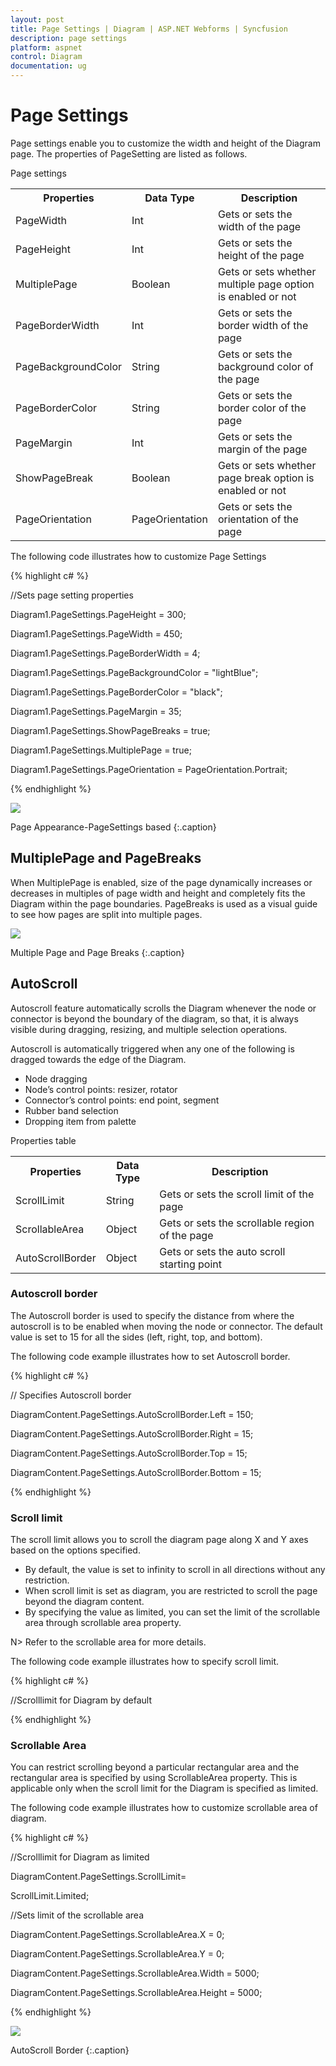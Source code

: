 ```yaml
---
layout: post
title: Page Settings | Diagram | ASP.NET Webforms | Syncfusion
description: page settings
platform: aspnet
control: Diagram
documentation: ug
---
```


# Page Settings

Page settings enable you to customize the width and height of the Diagram page. The properties of PageSetting are listed as follows.

Page settings

<table>
<tr>
<th>Properties</th><th>
Data Type</th><th>
Description</th></tr>
<tr>
<td>
PageWidth</td><td>
Int</td><td>
Gets or sets the width of the page</td></tr>
<tr>
<td>
PageHeight</td><td>
Int</td><td>
Gets or sets the height of the page</td></tr>
<tr>
<td>
MultiplePage</td><td>
Boolean</td><td>
Gets or sets whether  multiple page option is enabled or not</td></tr>
<tr>
<td>
PageBorderWidth</td><td>
Int</td><td>
Gets or sets the border width of the page</td></tr>
<tr>
<td>
PageBackgroundColor</td><td>
String</td><td>
Gets or sets the background color of the page</td></tr>
<tr>
<td>
PageBorderColor</td><td>
String</td><td>
Gets or sets the border color of the page</td></tr>
<tr>
<td>
PageMargin</td><td>
Int</td><td>
Gets or sets the  margin of the page</td></tr>
<tr>
<td>
ShowPageBreak</td><td>
Boolean</td><td>
Gets or sets whether  page break option is enabled or not</td></tr>
<tr>
<td>
PageOrientation</td><td>
PageOrientation</td><td>
Gets or sets the orientation of the page</td></tr>
</table>


The following code illustrates how to customize Page Settings

{% highlight c# %}

//Sets page setting properties

Diagram1.PageSettings.PageHeight = 300;

Diagram1.PageSettings.PageWidth = 450;

Diagram1.PageSettings.PageBorderWidth = 4;

Diagram1.PageSettings.PageBackgroundColor = "lightBlue";

Diagram1.PageSettings.PageBorderColor = "black";

Diagram1.PageSettings.PageMargin = 35;

Diagram1.PageSettings.ShowPageBreaks = true;

Diagram1.PageSettings.MultiplePage = true;

Diagram1.PageSettings.PageOrientation = PageOrientation.Portrait;



{% endhighlight %}



 ![](Page-Settings_images/Page-Settings_img1.png) 

Page Appearance-PageSettings based
{:.caption} 

## MultiplePage and PageBreaks

When MultiplePage is enabled, size of the page dynamically increases or decreases in multiples of page width and height and completely fits the Diagram within the page boundaries. PageBreaks is used as a visual guide to see how pages are split into multiple pages.

![](Page-Settings_images/Page-Settings_img2.png) 

Multiple Page and Page Breaks
{:.caption} 

## AutoScroll

Autoscroll feature automatically scrolls the Diagram whenever the node or connector is beyond the boundary of the diagram, so that, it is always visible during dragging, resizing, and multiple selection operations.

Autoscroll is automatically triggered when any one of the following is dragged towards the edge of the Diagram.

* Node dragging
* Node’s control points: resizer, rotator
* Connector’s control points: end point, segment
* Rubber band selection
* Dropping item from palette

Properties table

<table>
<tr>
<th>Properties</th><th>
Data Type</th><th>
Description</th></tr>
<tr>
<td>
ScrollLimit</td><td>
String</td><td>
Gets or sets the scroll limit of the page</td></tr>
<tr>
<td>
ScrollableArea</td><td>
Object</td><td>
Gets or sets the scrollable region of the page</td></tr>
<tr>
<td>
AutoScrollBorder</td><td>
Object</td><td>
Gets or sets the auto scroll starting point </td></tr>
</table>

### Autoscroll border

The Autoscroll border is used to specify the distance from where the autoscroll is to be enabled when moving the node or connector. The default value is set to 15 for all the sides (left, right, top, and bottom).

The following code example illustrates how to set Autoscroll border.

{% highlight c# %}

// Specifies Autoscroll border

DiagramContent.PageSettings.AutoScrollBorder.Left = 150;

DiagramContent.PageSettings.AutoScrollBorder.Right = 15;

DiagramContent.PageSettings.AutoScrollBorder.Top = 15;

DiagramContent.PageSettings.AutoScrollBorder.Bottom = 15;



{% endhighlight %}

### Scroll limit

The scroll limit allows you to scroll the diagram page along X and Y axes based on the options specified. 

* By default, the value is set to infinity to scroll in all directions without any restriction. 
* When scroll limit is set as diagram, you are restricted to scroll the page beyond the diagram content. 
* By specifying the value as limited, you can set the limit of the scrollable area through scrollable area property. 

N> Refer to the scrollable area for more details.

The following code example illustrates how to specify scroll limit. 

{% highlight c# %}

//Scrolllimit for Diagram by default

<PageSettings ScrollLimit="Inifinity" />



{% endhighlight %}

### Scrollable Area

You can restrict scrolling beyond a particular rectangular area and the rectangular area is specified by using ScrollableArea property. This is applicable only when the scroll limit for the Diagram is specified as limited. 

The following code example illustrates how to customize scrollable area of diagram.

{% highlight c# %}

  //Scrolllimit for Diagram as limited

DiagramContent.PageSettings.ScrollLimit=  

  ScrollLimit.Limited;



  //Sets limit of the scrollable area

  DiagramContent.PageSettings.ScrollableArea.X = 0;

  DiagramContent.PageSettings.ScrollableArea.Y = 0;

  DiagramContent.PageSettings.ScrollableArea.Width = 5000;

  DiagramContent.PageSettings.ScrollableArea.Height = 5000;



{% endhighlight %}



 ![](Page-Settings_images/Page-Settings_img4.png) 

AutoScroll Border
{:.caption} 

